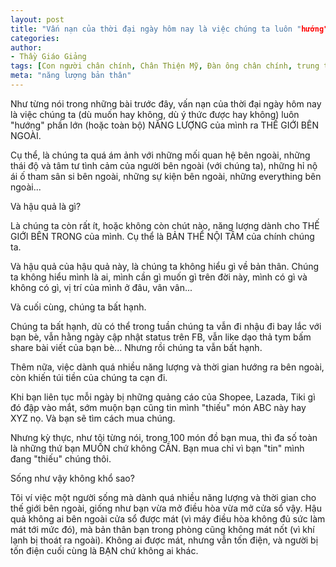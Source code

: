 ```yaml
---
layout: post
title: "Vấn nạn của thời đại ngày hôm nay là việc chúng ta luôn "hướng" phần lớn NĂNG LƯỢNG của mình ra THẾ GIỚI BÊN NGOÀI"
categories:
author:
- Thầy Giáo Giảng
tags: [Con người chân chính, Chân Thiện Mỹ, Đàn ông chân chính, trung tâm của chính mình]
meta: "năng lượng bản thân"
---
```

Như từng nói trong những bài trước đây, vấn nạn của thời đại ngày hôm nay là việc chúng ta (dù muốn hay không, dù ý thức được hay không) luôn "hướng" phần lớn (hoặc toàn bộ) NĂNG LƯỢNG của mình ra THẾ GIỚI BÊN NGOÀI.

Cụ thể, là chúng ta quá ám ảnh với những mối quan hệ bên ngoài, những thái độ và tâm tư tình cảm của người bên ngoài (với chúng ta), những hỉ nộ ái ố tham sân si bên ngoài, những sự kiện bên ngoài, những everything bên ngoài...

Và hậu quả là gì?

Là chúng ta còn rất ít, hoặc không còn chút nào, năng lượng dành cho THẾ GIỚI BÊN TRONG của mình. Cụ thể là BẢN THỂ NỘI TÂM của chính chúng ta.

Và hậu quả của hậu quả này, là chúng ta không hiểu gì về bản thân. Chúng ta không hiểu mình là ai, mình cần gì muốn gì trên đời này, mình có gì và không có gì, vị trí của mình ở đâu, vân vân...

Và cuối cùng, chúng ta bất hạnh.

Chúng ta bất hạnh, dù có thể trong tuần chúng ta vẫn đi nhậu đi bay lắc với bạn bè, vẫn hằng ngày cập nhật status trên FB, vẫn like dạo thả tym bấm share bài viết của bạn bè... Nhưng rồi chúng ta vẫn bất hạnh.

Thêm nữa, việc dành quá nhiều năng lượng và thời gian hướng ra bên ngoài, còn khiến túi tiền của chúng ta cạn đi.

Khi bạn liên tục mỗi ngày bị những quảng cáo của Shopee, Lazada, Tiki gì đó đập vào mắt, sớm muộn bạn cũng tin mình "thiếu" món ABC này hay XYZ nọ. Và bạn sẽ tìm cách mua chúng. 

Nhưng kỳ thực, như tôi từng nói, trong 100 món đồ bạn mua, thì đa số toàn là những thứ bạn MUỐN chứ không CẦN. Bạn mua chỉ vì bạn "tin" mình đang "thiếu" chúng thôi.

Sống như vậy không khổ sao?
<!--excerpt.s-->
<div class="post-copyright"><div class="content">Tôi ví việc một người sống mà dành quá nhiều năng lượng và thời gian cho thế giới bên ngoài, giống như bạn vừa mở điều hòa vừa mở cửa sổ vậy. Hậu quả không ai bên ngoài cửa sổ được mát (vì máy điều hòa không đủ sức làm mát tới mức đó), mà bản thân bạn trong phòng cũng không mát nốt (vì khí lạnh bị thoát ra ngoài). Không ai được mát, nhưng vẫn tốn điện, và người bị tốn điện cuối cùng là BẠN chứ không ai khác.</div></div>